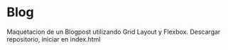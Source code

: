 # Blog
Maquetacion de un Blogpost
utilizando Grid Layout y Flexbox.
Descargar repositorio, iniciar en index.html
